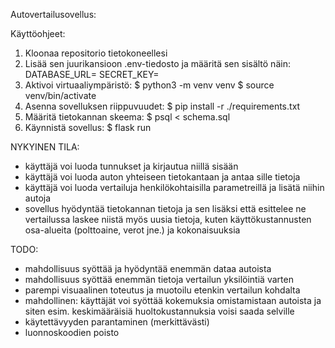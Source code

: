 Autovertailusovellus:

Käyttöohjeet:

1. Kloonaa repositorio tietokoneellesi
2. Lisää sen juurikansioon .env-tiedosto ja määritä sen sisältö näin:
DATABASE_URL=<add-your-local-database>
SECRET_KEY=<add-your-secret-key>
3. Aktivoi virtuaaliympäristö:
$ python3 -m venv venv
$ source venv/bin/activate
4. Asenna sovelluksen riippuvuudet:
$ pip install -r ./requirements.txt
5. Määritä tietokannan skeema:
$ psql < schema.sql
6. Käynnistä sovellus:
$ flask run

NYKYINEN TILA:

- käyttäjä voi luoda tunnukset ja kirjautua niillä sisään
- käyttäjä voi luoda auton yhteiseen tietokantaan ja antaa sille tietoja
- käyttäjä voi luoda vertailuja henkilökohtaisilla parametreillä ja lisätä niihin autoja
- sovellus hyödyntää tietokannan tietoja ja sen lisäksi että esittelee ne vertailussa laskee niistä myös uusia tietoja, kuten käyttökustannusten osa-alueita (polttoaine, verot jne.) ja kokonaisuuksia

TODO:

- mahdollisuus syöttää ja hyödyntää enemmän dataa autoista
- mahdollisuus syöttää enemmän tietoja vertailun yksilöintiä varten
- parempi visuaalinen toteutus ja muotoilu etenkin vertailun kohdalta
- mahdollinen: käyttäjät voi syöttää kokemuksia omistamistaan autoista ja siten esim. keskimääräisiä huoltokustannuksia voisi saada selville
- käytettävyyden parantaminen (merkittävästi)
- luonnoskoodien poisto

